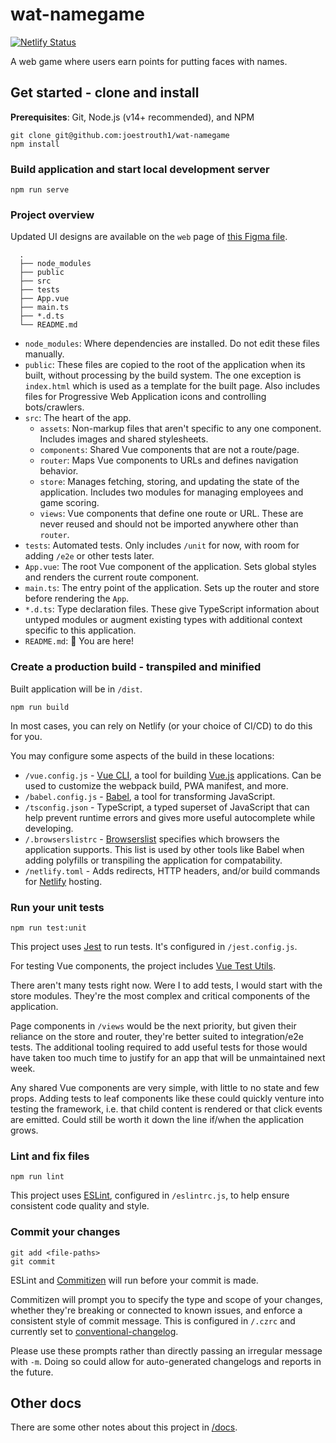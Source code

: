 # wat-namegame

[![Netlify Status](https://api.netlify.com/api/v1/badges/35215cd1-f5d0-42dc-9ff3-2682be4d452c/deploy-status)](https://app.netlify.com/sites/wat-namegame/deploys)

A web game where users earn points for putting faces with names.

## Get started - clone and install

**Prerequisites**: Git, Node.js (v14+ recommended), and NPM

```
git clone git@github.com:joestrouth1/wat-namegame
npm install
```

### Build application and start local development server

```
npm run serve
```


### Project overview

Updated UI designs are available on the `web` page of [this Figma file](https://www.figma.com/file/4mvW85nIusoLmoRfSaHArR/wat-namegame?node-id=3637%3A1255).

```
  .
  ├── node_modules
  ├── public
  ├── src
  ├── tests
  ├── App.vue
  ├── main.ts
  ├── *.d.ts
  └── README.md
```

- `node_modules`: Where dependencies are installed. Do not edit these files manually.
- `public`: These files are copied to the root of the application when its built, without processing by the build system. The one exception is `index.html` which is used as a template for the built page. Also includes files for Progressive Web Application icons and controlling bots/crawlers.
- `src`: The heart of the app.
  - `assets`: Non-markup files that aren't specific to any one component. Includes images and shared stylesheets.
  - `components`: Shared Vue components that are not a route/page.
  - `router`: Maps Vue components to URLs and defines navigation behavior.
  - `store`: Manages fetching, storing, and updating the state of the application. Includes two modules for managing employees and game scoring.
  - `views`: Vue components that define one route or URL. These are never reused and should not be imported anywhere other than `router`.
- `tests`: Automated tests. Only includes `/unit` for now, with room for adding `/e2e` or other tests later.
- `App.vue`: The root Vue component of the application. Sets global styles and renders the current route component.
- `main.ts`: The entry point of the application. Sets up the router and store before rendering the `App`.
- `*.d.ts`: Type declaration files. These give TypeScript information about untyped modules or augment existing types with additional context specific to this application.
- `README.md`: 📌 You are here!

### Create a production build - transpiled and minified

Built application will be in `/dist`.

```
npm run build
```

In most cases, you can rely on Netlify (or your choice of CI/CD) to do this for you.

You may configure some aspects of the build in these locations:

- `/vue.config.js` - [Vue CLI](https://cli.vuejs.org/guide/), a tool for building [Vue.js](https://v3.vuejs.org/) applications. Can be used to customize the webpack build, PWA manifest, and more.
- `/babel.config.js` - [Babel](https://babeljs.io/), a tool for transforming JavaScript.
- `/tsconfig.json` - TypeScript, a typed superset of JavaScript that can help prevent runtime errors and gives more useful autocomplete while developing.
- `/.browserslistrc` - [Browserslist](https://github.com/browserslist/browserslist) specifies which browsers the application supports. This list is used by other tools like Babel when adding polyfills or transpiling the application for compatability.
- `/netlify.toml` - Adds redirects, HTTP headers, and/or build commands for [Netlify](https://www.netlify.com/) hosting.

### Run your unit tests

```
npm run test:unit
```

This project uses [Jest](https://jestjs.io/) to run tests. It's configured in `/jest.config.js`.

For testing Vue components, the project includes [Vue Test Utils](https://next.vue-test-utils.vuejs.org/).

There aren't many tests right now. Were I to add tests, I would start with the store modules. They're the most complex and critical components of the application.

Page components in `/views` would be the next priority, but given their reliance on the store and router, they're better suited to integration/e2e tests. The additional tooling required to add useful tests for those would have taken too much time to justify for an app that will be unmaintained next week.

Any shared Vue components are very simple, with little to no state and few props. 
Adding tests to leaf components like these could quickly venture into testing the framework, i.e. that child content is rendered or that click events are emitted. Could still be worth it down the line if/when the application grows.

### Lint and fix files

```
npm run lint
```

This project uses [ESLint](https://eslint.org/), configured in `/eslintrc.js`, to help ensure consistent code quality and style.

### Commit your changes

```
git add <file-paths>
git commit
```

ESLint and [Commitizen](https://github.com/commitizen/cz-cli) will run before your commit is made.

Commitizen will prompt you to specify the type and scope of your changes, whether they're breaking or connected to known issues, and enforce a consistent style of commit message. This is configured in `/.czrc` and currently set to [conventional-changelog](https://github.com/conventional-changelog/conventional-changelog).

Please use these prompts rather than directly passing an irregular message with `-m`.
Doing so could allow for auto-generated changelogs and reports in the future.

## Other docs

There are some other notes about this project in [/docs](https://github.com/joestrouth1/wat-namegame/tree/main/docs).
